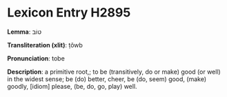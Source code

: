 # Lexicon Entry H2895

**Lemma**: טוֹב

**Transliteration (xlit)**: ṭôwb

**Pronunciation**: tobe

**Description**:
a primitive root,; to be (transitively, do or make) good (or well) in the widest sense; be (do) better, cheer, be (do, seem) good, (make) goodly, [idiom] please, (be, do, go, play) well.

